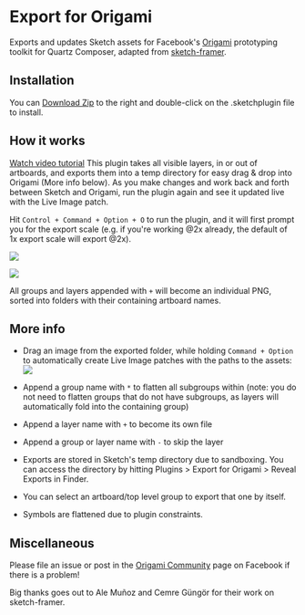 Export for Origami
=====================

Exports and updates Sketch assets for Facebook's [Origami](https://facebook.github.io/origami) prototyping toolkit for Quartz Composer, adapted from [sketch-framer](https://github.com/bomberstudios/sketch-framer).

## Installation
You can [Download Zip](https://github.com/tarngerine/sketch-origami-export/archive/master.zip) to the right and double-click on the .sketchplugin file to install.

## How it works

[Watch video tutorial](https://vimeo.com/120452278)
This plugin takes all visible layers, in or out of artboards, and exports them into a temp directory for easy drag & drop into Origami (More info below). As you make changes and work back and forth between Sketch and Origami, run the plugin again and see it updated live with the Live Image patch.

Hit `Control + Command + Option + O` to run the plugin, and it will first prompt you for the export scale (e.g. if you're working @2x already, the default of 1x export scale will export @2x).

![](http://cl.ly/image/3Y0f121s3L2c/Export%20for%20Origami%20Finished.png)

![](http://cl.ly/image/2N0H0j3Z0l0u/Export%20for%20Origami%20Folder.png)

All groups and layers appended with `+` will become an individual PNG, sorted into folders with their containing artboard names.

## More info
- Drag an image from the exported folder, while holding `Command + Option` to automatically create Live Image patches with the paths to the assets:
![](http://cl.ly/image/3G1m1G12083o/Export-for-Origami-Live-Image.png)

- Append a group name with `*` to flatten all subgroups within (note: you do not need to flatten groups that do not have subgroups, as layers will automatically fold into the containing group)
- Append a layer name with `+` to become its own file
- Append a group or layer name with `-` to skip the layer

- Exports are stored in Sketch's temp directory due to sandboxing. You can access the directory by hitting Plugins > Export for Origami > Reveal Exports in Finder.

- You can select an artboard/top level group to export that one by itself.

- Symbols are flattened due to plugin constraints.

## Miscellaneous
Please file an issue or post in the [Origami Community](https://www.facebook.com/groups/origami.community/) page on Facebook if there is a problem! 

Big thanks goes out to Ale Muñoz and Cemre Güngör for their work on sketch-framer.
